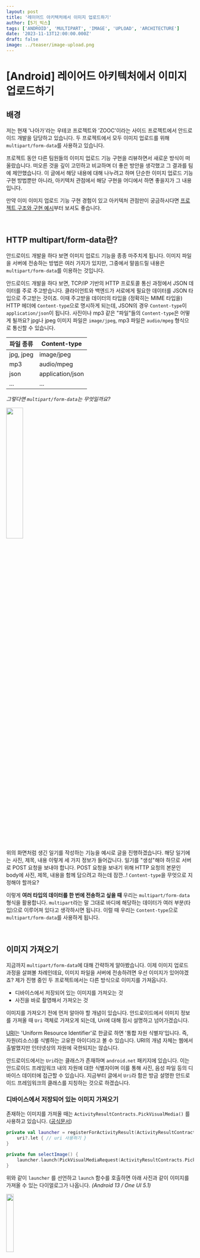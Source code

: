 ```yaml
---
layout: post
title: '레이어드 아키텍처에서 이미지 업로드하기'
author: [5기_빅스]
tags: ['ANDROID', 'MULTIPART', 'IMAGE', 'UPLOAD', 'ARCHITECTURE']
date: '2023-11-13T12:00:00.000Z'
draft: false
image: ../teaser/image-upload.png
---
```


# [Android] 레이어드 아키텍처에서 이미지 업로드하기



## 배경

저는 현재 '나아가'라는 우테코 프로젝트와 'ZOOC'이라는 사이드 프로젝트에서 안드로이드 개발을 담당하고 있습니다. 두 프로젝트에서 모두 이미지 업로드를 위해 `multipart/form-data`를 사용하고 있습니다.



프로젝트 동안 다른 팀원들의 이미지 업로드 기능 구현을 리뷰하면서 새로운 방식이 떠올랐습니다. 떠오른 것을 깊이 고민하고 비교하며 더 좋은 방안을 생각했고 그 결과를 팀에 제안했습니다. 이 글에서 해당 내용에 대해 나누려고 하며 단순한 이미지 업로드 기능 구현 방법뿐만 아니라, 아키텍처 관점에서 해당 구현을 어디에서 하면 좋을지가 그 내용입니다.



만약 이미 이미지 업로드 기능 구현 경험이 있고 아키텍처 관점만이 궁금하시다면 [프로젝트 구조와 구현 예시](#프로젝트-구조와-구현-예시)부터 보셔도 좋습니다.

<br/>

## HTTP multipart/form-data란?

안드로이드 개발을 하다 보면 이미지 업로드 기능을 종종 마주치게 됩니다. 이미지 파일을 서버에 전송하는 방법은 여러 가지가 있지만, 그중에서 말씀드릴 내용은 `multipart/form-data`를 이용하는 것입니다.



안드로이드 개발을 하다 보면, TCP/IP 기반의 HTTP 프로토콜 통신 과정에서 JSON 데이터를 주로 주고받습니다. 클라이언트와 백엔드가 서로에게 필요한 데이터를 JSON 타입으로 주고받는 것이죠. 이때 주고받을 데이터의 타입을 (정확히는 MIME 타입을) HTTP 헤더에 `Content-type`으로 명시하게 되는데, JSON의 경우 `Content-type`이  `application/json`이 됩니다. 사진이나 mp3 같은 "파일"들의 `Content-type`은 어떻게 될까요? jpg나 jpeg 이미지 파일은 `image/jpeg`, mp3 파일은 `audio/mpeg` 형식으로 통신할 수 있습니다.

| 파일 종류 | Content-type     |
| --------- | ---------------- |
| jpg, jpeg | image/jpeg       |
| mp3       | audio/mpeg       |
| json      | application/json |
| ...       | ...              |



_그렇다면 `multipart/form-data`는 무엇일까요?_



<img src="./../images/2023-10-17-image-upload-6.png" width="30%" />



위의 화면처럼 생긴 일기를 작성하는 기능을 예시로 글을 진행하겠습니다. 해당 일기에는 사진, 제목, 내용 이렇게 세 가지 정보가 들어갑니다. 일기를 "생성"해야 하므로 서버로 POST 요청을 보내야 합니다. POST 요청을 보내기 위해 HTTP 요청의 본문인 body에 사진, 제목, 내용을 함께 담으려고 하는데 잠깐..! `Content-type`을 무엇으로 지정해야 할까요?



이렇게 **여러 타입의 데이터를 한 번에 전송하고 싶을 때** 우리는 `multipart/form-data` 형식을 활용합니다. `multipart`라는 말 그대로 바디에 해당하는 데이터가 여러 부분(타입)으로 이루어져 있다고 생각하시면 됩니다. 이럴 때 우리는 `Content-type`으로 `multipart/form-data`를 사용하게 됩니다.

<br/>

## 이미지 가져오기

지금까지 `multipart/form-data`에 대해 간략하게 알아봤습니다. 이제 이미지 업로드 과정을 살펴볼 차례인데요, 이미지 파일을 서버에 전송하려면 우선 이미지가 있어야겠죠? 제가 진행 중인 두 프로젝트에서는 다른 방식으로 이미지를 가져옵니다.

* 디바이스에서 저장되어 있는 이미지를 가져오는 것
* 사진을 바로 촬영해서 가져오는 것

이미지를 가져오기 전에 먼저 알아야 할 개념이 있습니다. 안드로이드에서 이미지 정보를 가져올 때 `Uri` 객체로 가져오게 되는데, Uri에 대해 잠시 설명하고 넘어가겠습니다.



[URI](https://ko.wikipedia.org/wiki/%ED%86%B5%ED%95%A9_%EC%9E%90%EC%9B%90_%EC%8B%9D%EB%B3%84%EC%9E%90)는 'Uniform Resource Identifier'로 한글로 하면 '통합 자원 식별자'입니다. 즉, 자원(리소스)를 식별하는 고유한 아이디라고 볼 수 있습니다. URI의 개념 자체는 웹에서 출발했지만 인터넷상의 자원에 국한되지는 않습니다.



안드로이드에서는 `Uri`라는 클래스가 존재하며 `android.net` 패키지에 있습니다. 이는 안드로이드 프레임워크 내의 자원에 대한 식별자이며 이를 통해 사진, 음성 파일 등의 디바이스 데이터에 접근할 수 있습니다. 지금부터 글에서 `Uri`라 함은 방금 설명한 안드로이드 프레임워크의 클래스를 지칭하는 것으로 하겠습니다.



### 디바이스에서 저장되어 있는 이미지 가져오기

존재하는 이미지를 가져올 때는 `ActivityResultContracts.PickVisualMedia()` 를 사용하고 있습니다. ([공식문서](https://developer.android.com/training/data-storage/shared/photopicker?hl=ko))

```kotlin
private val launcher = registerForActivityResult(ActivityResultContracts.PickVisualMedia()) { uri: Uri? ->
	uri?.let { // uri 사용하기 }                                                                  
}
                                                                                        
private fun selectImage() {
    launcher.launch(PickVisualMediaRequest(ActivityResultContracts.PickVisualMedia.ImageOnly))
}
```

위와 같이 `launcher` 를 선언하고 `launch` 함수를 호출하면 아래 사진과 같이 이미지를 가져올 수 있는 다이얼로그가 나옵니다. _(Android 13 / One UI 5.1)_



<img src="./../images/2023-10-17-image-upload-1.jpg" width="20%"/>

사진을 선택하면 `launcher`의 콜백에서 해당 사진의 `Uri`를 받을 수 있습니다.



### 사진을 바로 촬영해서 가져오기

앞선 방식이 디바이스에 이미 존재하는 사진을 가져온다면, 이번 방식은 사진을 직접 촬영하고 바로 가져옵니다. 다양한 방식이 존재하겠지만 해당 프로젝트에선 `ActivityResultContracts.TakePicture()`를 사용합니다.

```kotlin
private var imageUri: Uri? = null

private val launcher = registerForActivityResult(ActivityResultContracts.TakePicture()) { success: Boolean
    if(success) {
        // TODO: uri 사용하기
    }
}

private fun startCamera() {
    imageUri = createImageUri().getOrElse {
		// TODO: 오류 처리
       	return
    }
    launcher.launch(imageUri) // 매개변수로 전달한 Uri로 사진이 저장됩니다.
}

// uri 생성하기
private fun createImageUri(): Result<Uri> {
    val contentValues = getContentValues()
    val uri = contentResolver.insert(
            MediaStore.Images.Media.EXTERNAL_CONTENT_URI,
            contentValues,
        ) ?: return Result.failure(// TODO: 원하시는 Throwable을 담으시면 됩니다!)
        return Result.success(uri)
}

private fun getContentValues(): ContentValues {
    return ContentValues().apply {
        // TODO: 원하시는 칼럼을 추가하시면 됩니다!
    }
}
```

_권한과 관련한 코드 및 설명은 생략합니다_



`ActivityResultContracts.TakePicture()` 를 사용하게 되면 콜백 함수는 성공 여부를 반환하게 되고, `launcher.launch()` 함수에 우리가 직접 생성한 `Uri`를 담고 해당 `Uri`로 사진이 저장됩니다. 사진을 저장하지 않고 보여주고 싶다면 `ActivityResultContracts.TakePicturePreview()` 도 존재하지만, 다음의 설명처럼 화질이 저하된 비트맵을 콜백으로 받아보실 수 있습니다.

> An ActivityResultContract to take small a picture preview, returning it as a Bitmap.



_ _ _



프로젝트에 사용된 사진을 가져오는 두 가지 방법에 대해 알아보았습니다. 위 방법보다 좋은 방법들이 있을 수 있습니다. 다만 사진을 가져오는 것 자체가 글의 주제가 아니므로 넘어가도록 하겠습니다. 어찌 됐든 우리는 두 방식에서 모두 `Uri`를 얻었고 이제 `Uri`를 이용해서 이미지를 서버로 보내야 합니다!



두 프로젝트 모두 서버 통신에서 `Retrofit` 라이브러리를 사용 중입니다. 그래서 최종적으로 이미지 및 함께 전송할 데이터들을 `Retrofit`에서 지원하는 `RequestBody` 혹은  `MultipartBody.Part` 타입으로 만들어야 합니다.

<br/>

## Uri가 Part가 되는 과정

지금까지 보내고자 하는 이미지의 `Uri`를 얻었습니다. 이제 이미지를 보내기만 하면 됩니다! 어떻게 하면 될까요? `imageUri.toPart()` 하면 우리가 원하는 형태가 나올까요? 아쉽게도 그런 함수는 없습니다. 그럼 어떤 과정을 거쳐야 할지 지금부터 알아보겠습니다!



우선 최종적으로 서버에 어떤 형태로 데이터를 전송할지 보고 시작하면 좋을 것 같습니다. 그래서 API 명세서와 `Retrofit`을 통해 명세대로 작성한 서비스 인터페이스를 먼저 보도록 하죠!

<p align="center">
    <img src="./../images/2023-10-17-image-upload-7.png" align="center" width="45%"/>
    <img src="./../images/2023-10-17-image-upload-8.png" align="center" width="45%"/>
</p>


```kotlin
interface DiaryService {
    @Multipart
    @POST("diary")
    fun postDiary(
        @Part("title") title: RequestBody,
        @Part("content") content: RequestBody,
        @Part photo: MultipartBody.Part,
    ): Response<DiaryDto>
}
```



API 명세서와 코드를 비교해서 보시면 `postDiary()`의 인자에 명세서의 Request Body가 들어가게 되고, 명세서의 Response Body가 `DiaryDto`가 됩니다. 그런데 코드를 살펴보면 `title`과 `content`는 키 값을 갖는데 왜 `photo`는 키 값이 없지? 라고 생각하실 수 있습니다. 이 부분은 뒤에서 `MultipartBody.Part` 타입에 대해 이야기할 때 알아볼 예정입니다.



`postDiary()`를 보시면 `@Multipart` 어노테이션이 있습니다. 이 어노테이션을 달아주는 것은 해당 함수의 `Content-type`이 `multipart/form-data` 라고 명시하는 것입니다. 그럼 `Retrofit`이 내부적으로 어노테이션을 통해 `Content-type` 을 지정해 줍니다.



`@Part` 어노테이션으로 각 `part`를 명시해 주고, 여러 `part`가 모여 하나의 `multipart/form-data` 형식을 이룹니다. 초반에 `multipart/form-data`에 관해 설명했던 내용이 코드로 보이는 부분입니다. 파일은 `MultipartBody.Part`로, `title`, `content`와 같은 문자열은  `RequestBody`로 보내고 있습니다.



그럼 `MultipartBody.Part`와 `RequestBody` 객체를 생성하려면 어떻게 해야 할까요? 아래 코드를 보시면 `MultipartBody.Part`를 만드는 팩토리 메서드들이 존재합니다.

```kotlin
class Part private constructor(
    @get:JvmName("headers") val headers: Headers?,
    @get:JvmName("body") val body: RequestBody
  ) {
    
    // ...
    
    companion object {
        @JvmStatic
      	fun create(body: RequestBody): Part = create(null, body)

      	@JvmStatic
      	fun create(headers: Headers?, body: RequestBody): Part {
            // ...
        	return Part(headers, body)
      	}
        
        @JvmStatic
      	fun createFormData(name: String, value: String): Part =
          	createFormData(name, null, value.toRequestBody())

      	@JvmStatic
      	fun createFormData(name: String, filename: String?, body: RequestBody): Part {
            val disposition = buildString {
          		append("form-data; name=")
          		appendQuotedString(name)

          		if (filename != null) {
            		append("; filename=")
            		appendQuotedString(filename)
          		}
        	}

        	val headers = Headers.Builder()
            	.addUnsafeNonAscii("Content-Disposition", disposition)
            	.build()

        	return create(headers, body)
        }
    }
}
```

총 네 개의 팩토리 메서드가 존재하는데요, 저희 대신 많은 일을 해주는 마지막 메서드를 사용할 예정입니다. 마지막 메서드를 호출하기 위해 필요한 인자들을 봅시다. `String` 타입의 name과 filename, 그리고 `RequestBody` 형태의 body가 필요합니다.



우선 name과 filename에 대해 알아봅시다. 여기서 name은 키 값입니다. 업로드된 데이터에서 백엔드가 원하는 값을 꺼내려면 키 값이 있어야겠죠? 앞에서 명세서를 볼 때 언급했던 `photo`에 대한 키 값입니다. 백엔드와 합의하신 키 값을 적어 주시면 됩니다. 여기서는 "imageFile"이 됩니다. filename은 말 그대로 파일명입니다. 전송하실 파일의 이름을 적어 주시면 됩니다.



이제 `RequestBody`를 생성하는 방법에 대해 알아봅시다. `RequestBody`는 추상 클래스이며 이를 구현하기 위해서는 두 개의 추상 메서드를 필수적으로 구현해야 합니다. 동반 객체를 보시면 아래와 같이 확장 함수로 `RequestBody`를 생성해 주는 메서드들이 구현되어 있습니다.

```kotlin
fun String.toRequestBody(contentType: MediaType? = null): RequestBody { ... }
fun ByteString.toRequestBody(contentType: MediaType? = null): RequestBody { ... }
fun ByteArray.toRequestBody(contentType: MediaType? = null,  offset: Int = 0,  byteCount: Int = size): RequestBody { ... }
fun File.asRequestBody(contentType: MediaType? = null): RequestBody { ... }
```

쭉 훑어보시면 다른 타입의 객체들을 `RequestBody`로 변환해 주는 함수들입니다. 이 중에 뭘 사용해야 할까요? 우선은 `File`에서 변환하는 마지막 메서드를 사용해 보겠습니다. 그렇다면 이제 남은 건 `File` 객체를 만드는 것입니다.



`File` 객체의 생성자들을 살펴보다 보면 아래와 같은 생성자를 발견할 수 있습니다!

```java
public File(URI uri) { ... }
```

그럼 이제 `File`을 만들 수 있겠군요! 하지만 이것은 틀렸습니다. 이미지로부터 얻어온 것은 `android.net` 패키지의 `Uri`이고 위에 보이는 것은 `java.net` 패키지의 `URI`입니다. 헷갈리지 않도록 주의합시다! 다른 생성자를 둘러보면 아래와 같이 `pathname`을 받는 생성자가 있습니다.

```java
public File(String pathname) { ... }
```

여기서 `pathname`이란 파일이 위치하는 절대 경로를 의미합니다. 우리에게 좀 더 익숙한 예시를 들자면 `C:\Program Files\Android\Android Studio`과 같은 것을 말합니다. 우리가 갖고 있던 `Uri`는 파일의 절대 경로가 아닌 안드로이드 프레임워크의 식별자이므로 `pathname`은 새로 얻어 와야 합니다.



그럼 우리가 가진 `Uri`로 `pathname`을 가져와야 합니다. `Uri` 객체를 살펴보면 `getPath()` 함수가 존재합니다. 하지만 해당 함수는 우리가 원하는 파일 경로를 주지 않습니다. (단순히 현재 식별자(URI)에서 path 부분만 떼어서 반환합니다) 그럼 파일 경로를 어떻게 가져올 수 있을까요? 프로젝트의 코드를 첨부합니다.

```kotlin
private fun Uri.getFilePath(): String? {
    val projection = arrayOf(MediaStore.Images.Media.DATA)
    val cursor = contentResolver.query(this, projection, null, null, null)
    cursor?.use {
        if (it.moveToFirst()) {
            val columnIndex = it.getColumnIndexOrThrow(MediaStore.Images.Media.DATA)
            return it.getString(columnIndex)
        }
    }
    return null
}
```

`contentResolver`를 통해서 `MediaStore.Images.Media.DATA`라는 칼럼을 읽어오면 파일 경로를 알 수 있습니다. `uri`, `uri.getPath()`, `uri.getFilePath()` 에 대해 로그를 찍어보면 다음과 같이 나옵니다. (예시로 제 프로젝트에서 로그를 찍어보았습니다)

<img src="./../images/2023-10-17-image-upload-2.png" />

첫 줄을 보시면 확실히 URI의 형태임을 알 수 있습니다. content가 scheme, media가 authority, picker부터가 path입니다. `uri.getPath()`는 URI에서 path 부분만 잘라서 반환합니다. `uri.getFilePath`는 URI 형태가 아닌 파일의 절대 경로를 반환하고 있습니다. 그러므로 저희가 사용할 것은 마지막 줄입니다. 파일 절대 경로를 알았으니 이제 `File` 객체를 만들 수 있습니다! `val file = File(uri.getFilePath())`



지금까지 살펴본 과정을 정리하면 이렇습니다.

>  `Uri` → `File` → `RequestBody` → `MutlipartBody.Part`

드디어 우리가 처음 받아왔던 `Uri`가 `MultipartBody.Part` 형식이 되었습니다. 이제 이미지를 업로드 하는 데는 문제가 없겠죠?



이제 진행했던 프로젝트에서 위의 일련의 과정을 어디서 어떻게 수행했는지를 알아봅시다!

<br/>

## 프로젝트 구조와 구현 예시

일기 기능을 구현하면서 안드로이드에서 `multipart/form-data` 형태로 이미지를 업로드하는 방법을 알아보았습니다. 글의 제목이 '계층화 아키텍처'에서 이미지 업로드인 만큼, 앞으로 설명할 내용의 기반이 되는 프로젝트의 아키텍처 구조에 대해 먼저 말씀드리겠습니다.

* UI 디자인 패턴으로 MVVM 패턴을 사용하였습니다.
* Presentation, Domain, Data 이렇게 세 개의 Layer가 존재합니다.

MVVM 패턴을 사용하며 ViewModel은 `AAC ViewModel`로 구현하고 있습니다.

<img src="./../images/2023-10-17-image-upload-9.png" width="50%"/>

외부로부터 받아오는 데이터는 Data - Domain - Presentation Layer 방향으로 흐릅니다. 그러나 Domain Layer에 Repository 인터페이스를 두고, Data Layer에서 이를 구현하면서 의존성을 역전시킵니다. 그러므로 Domain Layer는 Presentation과 Data Layer를 모르고,  Presentation과 Data Layer는 Domain Layer에 의존하게 됩니다. 완전히 클린 아키텍처라고 할 순 없지만 큰 틀을 따른다고 보시면 됩니다.

<img src="./../images/2023-10-17-image-upload-10.png" width="50%"/>

지금부터는 방금 설명한 프로젝트 구조로 위에서 봤던 일기 기능을 구현해 보겠습니다. (오류 처리 로직은 제외했습니다)

```kotlin
class DiaryVieModel(
    private val application: Application,
    private val diaryRepository: DiaryRepository,
) : ViewModel() {
    // ...
    
    private var imageUri: Uri = Uri.Empty
    
    fun writeDiary() {
        viewModelScope.launch {
            diaryRepository.postDiary(
                title = title.value ?: "",
                content = content.value ?: "",
                image = imageUri.getFilePath() ?: ""
	        )
        }
    }
    
    private fun Uri.getFilePath(): String? {
        val projection = arrayOf(MediaStore.Images.Media.DATA)
        val cursor = application.applicationContext.contentResolver.query(this, projection, null, null, null)
        cursor?.use {
            if (it.moveToFirst()) {
                val columnIndex = it.getColumnIndexOrThrow(MediaStore.Images.Media.DATA)
                return it.getString(columnIndex)
            }
        }
        return null
    }
    
    // ...
}
```

제가 프로젝트에서 처음 마주쳤던 ViewModel 코드입니다. 보시면 ViewModel에서 `Application`을 받아 `applicationContext`를 사용하고 있습니다. `ContentResolver`를 사용하려면 `Context`가 필수적이기 때문입니다. 또 `Uri` 객체를 `imageUri`라는 하나의 상태로 들고 있었습니다.



하지만 ViewModel에서 `Context`와 같은 안드로이드 의존성이 있는 객체를 참조하는 것은 그리 권장되지 않습니다. MVVM 안티패턴이라고도 볼 수 있습니다. 그 이유는 **ViewModel에서 안드로이드 의존성을 가지면 유닛 테스트가 어려운 구조가 되기 때문**입니다. 물론 `Roboletric`과 같은 라이브러리를 이용해 테스트해 볼 수도 있지만, 이는 유닛 테스트에 비해 훨씬 무거워 많은 시간이 소요됩니다.



이번에는 ViewModel에 주입 받은 Repository의 구현체를 보겠습니다.

```kotlin
class DefaultDiaryRepository(private val service: diaryService) : DiaryRepository {
    // ...
    
    override suspend fun postDiary(
        title: String,
        content: String,
        image: String,
    ): Result<Unit> {
        val titleRequestBody = title.toRequestBody("text/plain".toMediaTypeOrNull())
        val titlePart = MultipartBody.Part.createFormData("title", null, requestBody)
        
        val contentRequestbody = content.toRequestBody("text/plain".toMediaTypeOrNull())
        val contentPart = MultipartBody.Part.createFormData("content", null, requestBody)
       
        val file = File(image)
        val imageRequestBody = file.asRequestBody("image/jpeg".toMediaTypeOrNull())
        val imagePart = MultipartBody.Part.createFormData("imageFile", file.name, requestBody)

        service.postDiary(titlePart, contentPart, imagePart)
    }
}
```

ViewModel에서 받은 파일 경로를 통해 `File` 객체를 만들고 `RequestBody`와 `MultipartBody.Part` 객체를 만듭니다. 여기엔 크게 문제 될 만한 부분이 보이진 않습니다.

이제 위 코드들을 어떻게 개선할 수 있을지 이야기해 보겠습니다!

<br/>

## 구현의 적절한 위치 찾기

이제 본격적으로 '계층화 아키텍처'에서 이미지 업로드하기라는 제목에 가까운 내용이 등장합니다. 글의 핵심 내용으로 앞서 보았던 과정들을 **어디서** 수행할지 알아봅시다!

우선 앞서 말했던 문제를 해결해 보겠습니다. ViewModel에서 안드로이드 의존성을 분리합니다.

* `Uri`

* `context.contentResolver`



`contentResolver`를 먼저 보겠습니다. `contentResolver`가 필요한 행동은 `Uri`로부터 파일 경로를 가져오는 것입니다.  이 행동을 다른 곳으로 옮기기 위해 연관된 행동을 한번 살펴보겠습니다.

> 1. Activity가 ViewModel에게 `Uri`를 넘겨준다.
> 2. ViewModel이 파일 경로를 Repository에게 넘겨준다.



연관된 행동들을 보니 `contentResolver`가 필요한 행동을 넘길 수 있는 곳이 보입니다.

>1. Activity에서 처리하여 파일 절대 경로 혹은 `File` 객체를 ViewModel에게 넘긴다. (`File`은 안드로이드 의존성이 없는 자바 객체입니다)
>2. `Uri`를 Repository에 넘기고 Repository에서 파일 경로를 가져오도록 한다.



### Activity에서 처리하기

Activity는 그 자체로 `Context`이므로 `contentResolver`를 사용할 수 있습니다. ViewModel에 존재하던 `getFilePath` 함수의 로직을 (혹은 `File` 객체로의 변환까지) Activity로 옮기게 되면 아래와 같이 안드로이드 의존성으로부터 한결 깔끔해진 ViewModel을 만나볼 수 있습니다.

```kotlin
class DiaryVieModel(private val diaryRepository: DiaryRepository) : ViewModel() {
    // ...
    
    private lateinit var imageFilePath: String
    private lateinit var imageFile: File
    
    fun writeDiaryByPath() {
        viewModelScope.launch {
            diaryRepository.postDiaryByPath(
                title = title.value ?: "",
                content = content.value ?: "",
                imagePath = imageFilePath
	        )
        }
    }
    
    fun writeDiaryByFile() {
        viewModelScope.launch {
            diaryRepository.postDiaryByFile(
                title = title.value ?: "",
                content = content.value ?: "",
                imageFile = imageFile
	        )
        }
    }
    
    // ...
}

class DefaultDiaryRepository(private val service: DiaryService) : DiaryRepository {
    // ...
    
    override suspend fun postDiaryByPath(
        title: String,
        content: String,
        imagePath: String,
    ): Result<Unit> {
		// ...
       
        val file = File(image)
        val imageRequestBody = file.asRequestBody("image/jpeg".toMediaTypeOrNull())
        val imagePart = MultipartBody.Part.createFormData("imageFile", file.name, requestBody)

        service.postDiary(titlePart, contentPart, imagePart)
    }
    
    override suspend fun postDiaryByFile(
        title: String,
        content: String,
        imageFile: File,
    ): Result<Unit> {
		// ...
       
        val imageRequestBody = imageFile.asRequestBody("image/jpeg".toMediaTypeOrNull())
        val imagePart = MultipartBody.Part.createFormData("imageFile", file.name, requestBody)

        service.postDiary(titlePart, contentPart, imagePart)
    }
}
```

이제 앞선 ViewModel보다 훨씬 테스트에 용이한 ViewModel이 되었습니다. `getFilePath` 함수의 로직을 옮기면서 `Uri`도 자연스럽게 사라졌습니다. 그럼 이제 완성인 걸까요? 한 가지만 더 생각해 봅시다.



우리는 객체지향 프로그래밍을 할 때, 객체에 어떤 책임과 역할을 부여할지 고민합니다. 그럼 **`Uri`로부터 파일 경로 혹은 `File` 객체를 가져오는 행동은 과연 Activity의 책임일까요?**



사람마다 생각이 다르겠지만 저는 아니라고 생각합니다. 제가 정의한 Presentation Layer는 뷰와 뷰의 상태에 관련된 일을 해야 합니다. 그런 의미에서 Activity의 역할은 사진을 선택하는 것에서 끝났습니다.



그럼 `Uri`로부터 파일 절대 경로 혹은 `File` 객체를 가져오는 행동은 어디서 수행해야 할까요? 앞서 두 가지 선택지가 있었던 것이 기억나시나요? 그 두 번째 선택지를 보겠습니다.



### Repository에서 처리하기 (Data Layer에서 처리하기)

Repository에서 수행하게 된다면 원래의 ViewModel에서 `getFilePath` 함수만 Repository로 넘어가게 됩니다.

여기서 두 가지 문제가 생깁니다.

* ViewModel에 `Uri`는 그대로 남아있다.

* Domain Layer에서 `Uri` 타입을 참조해야 한다.



이 부분을 해결하기 위해 Activity에서 `Uri`의 `toString` 함수를 사용해 `String` 타입으로 변환합니다. (ex. `viewModel.setImage(uri.toString())`)

```kotlin
class DiaryVieModel(private val diaryRepository: DiaryRepository) : ViewModel() {
    // ...
    private lateinit var imageUri: String
    
    fun wirteDiary() {
        viewModelScope.launch {
            diaryRepository.postDiaryByPath(
                title = title.value ?: "",
                content = content.value ?: "",
                imageUri = imageUri
	        )
        }
    }
    
    // ...
}

class DefaultDiaryRepository(
    private val contentResolver: ContentResolver,
    private val service: DiaryService,
) : DiaryRepository {
    // ...
    
    override suspend fun postDiary(
        title: String,
        content: String,
        imageUri: String,
    ): Result<Unit> {
		// ...
       
        val uri = Uri.parse(imageUri)
        val file = File(uri.getFilePath())
        val imageRequestBody = file.asRequestBody("image/jpeg".toMediaTypeOrNull())
        val imagePart = MultipartBody.Part.createFormData("imageFile", file.name, requestBody)

        service.postDiary(titlePart, contentPart, imagePart)
    }
    
    private fun Uri.getFilePath(): String? { ... }
}
```

`Uri`로부터 파일 경로와 `File` 객체를 가져오는 행동을 Repository에서 수행하였습니다. 이 행동을 수행하기 위해선 `Uri`라는 경로와 `contentResolver`를 통해 디바이스의 데이터에 접근해야 합니다. 이런 행동은 분명 Data Layer의 책임이라고 생각해 Repository로 옮겨보았습니다. _(DataSource가 있다면 DataSource의 역할이라고 생각합니다.  DataSource를 데이터의 출처라고 생각하며 `contentResolver`를 통해 디바이스의 데이터를 가져왔기 때문입니다. 그러나 현재 프로젝트에선 DataSource가 따로 존재하지 않아 Repository에서 수행하였습니다)_



Repository에서 `ContentResolver`를 참조하는 부분에서 고개를 갸우뚱하시는 분들이 계실 수도 있습니다. Repository는 "저장소"이고 (DataSource가 있다면) DataSource는 저장소에서 필요한 데이터의 출처입니다. `ContentResolver`를 사용하여 디바이스의 데이터를 접근하는 행위는 Repository와 DataSource 즉, Data Layer의 역할이라고 볼 수 있습니다. 그러므로 Data Layer의 어디선가 `ContentResolver`를 참조하는 것은 생소할 수 있지만 이상하지 않다고 말씀드릴 수 있습니다.



여전히 낯설다면 `Room`과 같다고 생각해 보시면 좋습니다. `Room`은 안드로이드 프레임워크에서 제공하는 ORM으로 앱에서 로컬 데이터베이스가 필요할 때 많이 사용합니다. DataSource에서 `Room`을 사용하는 것이 생소하지 않다면 `ContentResolver` 또한 마찬가지입니다. `Room`과 `ContentResolver` 모두 디바이스에 데이터를 읽고 쓰는 역할을 하기 때문입니다. (저장할 위치와 저장할 내용이 다릅니다)



하지만 이런 구조에서도 한 가지 문제가 존재합니다. Activity에서 `Uri`를 `String`으로 변환하고 ViewModel에서 Domain Layer의 `DiaryRepository` 인터페이스의 `postDiary` 함수가 사용됩니다. 그리고 `DiaryRepository`의 구현체인 Data Layer의 `DefaultDiaryRepository`에서 `String`을 `Uri`로 파싱하게 됩니다.

```kotlin
interface DiaryRepository {
    //...
    
    suspend fun postDiary(
        title: String,
        content: String,
        imageUri: String,
    ): Result<Unit> 
}
```

그 과정에서 Domain Layer에서 `postDiary` 함수의 `imageUri`라는 매개변수가 **`Uri`를 `String`으로 파싱한 것이라는 사실을 알고 있어야 합니다**. 이렇게 되면서 Domain이 간접적으로나마 안드로이드에 대해 알고 있다고 말할 수도 있을 것입니다. 더해서 프로젝트를 처음 보는 개발자가 해당 인자에 `Uri.toString()`을 담고, Repository에서 `Uri.parse(imageUri)`를 수행해야 하는지 모를 수 있습니다.



결과적으로 말씀드린 두 가지 방식 모두 한 가지의 문제점을 안고 있습니다. 현재 두 프로젝트는 제가 ViewModel의 리팩터링을 제안한 뒤로 변화해 현재는 각각 다른 모습을 띠고 있습니다. 두 프로젝트가 각각 다른 방식을 채택하면서 두 방식 모두 사용되고 있는 것이죠.



이렇듯 정답은 없으며 이 글을 읽는 여러분이 더 적합하다고 판단되는 방식으로 진행하시기를 바랍니다! 또한 더 좋은 방식이 있다면 추천해 주시면 감사합니다!

<br/>

## 추가 내용

이제 글에서 하고자 하는 주된 이야기는 끝났습니다. 하지만 몇 가지만 추가로 얘기해 보고자 합니다. 글을 예전에 구성되었던 프로젝트의 코드에 맞춰서 진행했는데, 몇 가지 개선할 수 있는 부분이 있었으나 글을 진행하느라 넘어갔습니다.



### MediaStore.Images.Media.DATA

우리가 파일 경로를 가져오기 위해 사용했던 이 컬럼은 사실 **Deprecated** 되었습니다.

[공식문서](https://developer.android.com/reference/android/provider/MediaStore.MediaColumns#DATA)

<img src="./../images/2023-10-17-image-upload-3.png" />



저도 글을 작성하면서 찾아보다가 이 부분에 대해 알게 되었습니다. 일반적으로 Deprecated 된 것들은 IDE에서 취소선을 그려 주는데 프로젝트에서 작성한 코드에서는 취소선을 볼 수 없었기 때문입니다.

<img src="./../images/2023-10-17-image-upload-4.png"/>
<img src="./../images/2023-10-17-image-upload-5.png"/>



다음은 공식문서의 내용입니다.

> From Android 11 onwards, this column is read-only for apps that target `R` and higher. On those devices, when creating or updating a uri, this column's value is not accepted. Instead, to update the filesystem location of a file, use the values of the `DISPLAY_NAME` and `RELATIVE_PATH` columns.

> Android 11부터, R 버전 이상을 대상으로 하는 앱의 경우 이 칼럼은 읽기 전용입니다. 이러한 디바이스에서는 uri를 생성하거나 업데이트할 때 이 칼럼의 값은 허용되지 않습니다. 대신 파일의 파일 시스템 위치를 업데이트하려면 DISPLAY_NAME과 RELATIVE_PATH 칼럼의 값을 사용하십시오.



Deprecated 된 것을 계속 사용할 수는 없으므로 새로운 방식을 알아봅시다. 다음 예시 코드처럼 캐시 파일을 통해 `Uri` 객체로 `File` 객체를 생성할 수 있습니다. ([캐시 파일](https://developer.android.com/training/data-storage/app-specific?hl=ko#internal-create-cache), [파일 스트림](https://developer.android.com/training/data-storage/shared/media?hl=ko#open-file-stream)) 임시로 사용할 캐시 파일을 생성하고 `Uri`로 `Bitmap`을 만들어 저장합니다. 그리고 해당 파일을 `MutlipartBody.Part`로 변환해서 전송하면 됩니다.  `Uri`만 알아도 `Bitmap`은 생성할 수 있으므로 절대 경로 없이 업로드할 파일을 생성할 수 있습니다!

```kotlin
private fun makeImageFile(uri: Uri): File {
    // 파일 스트림으로 uri로 접근해 비트맵을 디코딩
    val bitmap = contentResolver.openInputStream(uri).use {
        BitmapFactory.decodeStream(it)
    }

    // 캐시 파일 생성
    val tempFile = File.createTempFile("파일명", ".jpeg", cacheDir) ?: FILE_EMPTY

    // 파일 스트림을 통해 파일에 비트맵 저장
    FileOutputStream(tempFile).use {
        bitmap.compress(Bitmap.CompressFormat.JPEG, 100, it)
    }
    return tempFile
}
```





### File을 거치지 않고 RequestBody 만들기

글에서 내내 `Uri` → `File` → `RequestBody` 의 과정을 거쳤습니다. 그러나 `Uri` → `RequestBody`의 과정도 가능합니다. 직접 `RequestBody`를 구현하면 됩니다.

`RequestBody`를 상속받으면 두 개의 추상 함수를 구현해야 합니다. 즉, 이것만 구현하면 `RequestBody`를 만들 수 있습니다.

```kotlin
class RequestBodyImpl : RequestBody() {
    override fun contentType(): MediaType? {
        TODO("Not yet implemented")
    }

    override fun writeTo(sink: BufferedSink) {
        TODO("Not yet implemented")
    }
}
```

바로 코드를 보겠습니다.

```kotlin
class ContentUriRequestBody(
    context: Context,
    private val uri: Uri,
) : RequestBody() {
    private val contentResolver = context.contentResolver

    private var fileName = ""
    private var size = -1L

    init {
        contentResolver.query(
            uri,
            arrayOf(MediaStore.Images.Media.SIZE, MediaStore.Images.Media.DISPLAY_NAME),
            null,
            null,
            null,
        )?.use { cursor ->
            if (cursor.moveToFirst()) {
                size = cursor.getLong(cursor.getColumnIndexOrThrow(MediaStore.Images.Media.SIZE))
                fileName =
                    cursor.getString(cursor.getColumnIndexOrThrow(MediaStore.Images.Media.DISPLAY_NAME))
            }
        }
    }

    fun getFileName() = fileName

    override fun contentLength(): Long = size

    override fun contentType(): MediaType? =
        contentResolver.getType(uri)?.toMediaTypeOrNull()

    override fun writeTo(sink: BufferedSink) {
        contentResolver.openInputStream(uri)?.source()?.use { source ->
            sink.writeAll(source)
        }
    }
}
```

이런 식으로 `Uri`로 `RequestBody`를 바로 구현하면 파일 경로도, `File` 객체도 만들 필요가 없습니다. 콘텐츠 길이, 미디어 타입을 넘기고 `Uri`로 `InputStream`열어 파일을 가져옵니다. 두 프로젝트 중 Repository에서 처리하는 방법을 선택한 프로젝트 'ZOOC'의 경우 위의 `ContentUriRequestBody` 객체를 다음과 같이 사용하고 있습니다.

```kotlin
class DefaultDiaryRepository(
    private val context: Context,
    private val service: DiaryService,
) : DiaryRepository {
    // ...
    
    override suspend fun postDiary(
        title: String,
        content: String,
        imageUri: String,
    ): Result<Unit> {
		// ...
       
        val uri = Uri.parse(imageUri)
        val imageRequestBody = ContentUriRequestBody(context, imageUri)
        val imagePart = MultipartBody.Part.createFormData("imageFile", file.name, requestBody)

        service.postDiary(titlePart, contentPart, imagePart)
    }
}
```

프로젝트의 구조가 `ContentUriRequestBody` 객체를 사용할 수 있는 상태라면 사용해 보는 것을 추천 드립니다!





## 조금 더 개선된 구조

앞서 말씀드렸던 "Repository에서 처리하기 (Data Layer에서 처리하기)"에서 생각을 조금 더한 구조를 보여드리려고 합니다.

우선 `Uri`를 `String`으로 변환해서 옮기는 것에서 오는 혼동을 방지하기 위해 래핑 객체를 만들었습니다. (래핑 객체를 만들고 팀 내에서 약속하면 혼동을 방지할 수 있다고 생각합니다) 또 파일이나 `Uri`를 생성하는 역할을 분리하여 `ContentRepository`를 만들고 `DiaryRepository`에서 사용합니다. 또 `RequestBody`나 `MultipartBody.Part`로 변환하여 서버에 전송하는 행동은 `RemoteDiaryDataSource`로 옮겼습니다. `ContentRepository`는 다른 Repository에서도 사용 가능하게 되면서 재사용성도 증가했습니다.

```kotlin
data class TecobleUri(uri: String)

interface DiaryRepository() {
    // ...
    
    suspend fun postDiary(
        title: String,
        content: String,
        imageUri: TecobleUri,
    )
}

interface ContentRepository {
    fun getContent(uri: TecobleUri): File
}


class DefaultDiaryRepository(
    private val contentRepository: ContentRepository,
    private val remoteDiaryDataSource: RemoteDiaryDataSource,
): DiaryRepository {
    override suspend fun postDiary(
        title: String,
        content: String,
        imageUri: TecobleUri,
    ): Result<Unit> {
		// ...
       
        val imageFile = contentRepository.getContent(imageUri)
        remoteDiaryDataSource.postDiary(title, content, imageFile)
    }
}
```



<br/>

## 글을 마치며

이렇게 `multipart/form-data`를 통한 이미지 전송 방법과 그 과정들이 어디에서 일어나는 것이 좋을지에 대해 이야기했습니다. 각각의 장단점이 있으니 더 적합하다고 생각하시는 방식을 사용해 주시면 될 것 같습니다. 저는 개인적으로 Data Layer에서 수행해 주는 후자가 더 적합하다고 생각합니다.

`ContentResolver`가 하는 모든 행동이 Presentation Layer가 아닌 Data Layer에 어울린다고 생각하기 때문입니다. 또한 Activity에서 작성한다고 한다면 사진을 다루는 여러 Activity에서 중복 코드가 발생할 것입니다. (물론 다른 객체로 빼볼 수도 있습니다) 이 모든 것들은 제 개인적인 견해일 뿐 다른 의견도 궁금하고 존중합니다! 읽어 주셔서 감사합니다!

